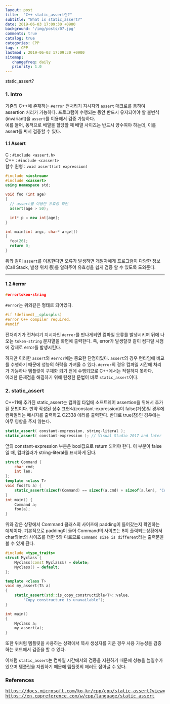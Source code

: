 ```yaml
---
layout: post
title:  "C++ static_assert란?"
subtitle: "What is static_assert?"
date: 2019-06-03 17:09:30 +0900
background: '/img/posts/07.jpg'
comments: true
catalog: true
categories: CPP
tags : CPP
lastmod : 2019-06-03 17:09:30 +0900
sitemap:
   changefreq: daily
   priority: 1.0
---
```


<div class="contentTitle">
static_assert?
</div>

### 1. Intro

기존의 C++에 존재하는 `#error` 전처리기 지시자와 `assert` 매크로를 통하여 assertion 처리가 가능하다.
프로그램이 수행되는 동안 반드시 유지되어야 할 불변식(invariant)을 `assert`를 이용해서 검증 가능하다.  
예를 들어, 동적으로 배열을 할당할 때 배열 사이즈는 반드시 양수여야 하는데, 이를 assert를 써서 검증할 수 있다.

#### 1.1 Assert

C   : `#include <assert.h>`  
C++ : `#include <cassert>`  
함수 원형 : `void assert(int expression)`  

```cpp
#include <iostream>
#include <cassert>
using namespace std;

void foo (int age)
{
  // assert를 이용한 유효성 확인
  assert(age > 50);

  int* p = new int[age];
}

int main(int argc, char* argv[])
{
  foo(26);
  return 0;
}
```

위와 같이 `assert`를 이용한다면 오류가 발생하면 개발자에게 프로그램이 다양한 정보(Call Stack, 발생 위치 등)를 알려주어 유효성을 쉽게 검증 할 수 있도록 도와준다.

---

#### 1.2 #error

```cpp
#errortoken-string
```

`#error`는 위와같은 형태로 되어있다.

```cpp
#if !defined(__cplusplus)
#error C++ compiler required.
#endif
```

전처리기가 전처리기 지시자인 `#error`를 만나게되면 컴파일 오류를 발생시키며 뒤에 나오는 `token-string` 문자열을 화면에 출력한다.
즉, error가 발생할것 같이 컴파일 시점에 강제로 error를 발생시킨다.

하지만 이러한 `assert`와 `#error`에는 중요한 단점이있다.
`assert`의 경우 런타임에 비교를 수행하기 때문에 성능의 하락을 가져올 수 있다.
`#error`의 경우 컴파일 시간에 처리가 가능하나 템플릿이 구체화 되기 전에 수행되므로 C++에서는 적절하지 못하다.  
이러한 문제점을 해결하기 위해 탄생한 문법이 바로 `static_assert`이다.

### 2. static_assert

C++11에 추가된 static_assert는 컴파일 타임에 소프트웨어 assertion을 위해서 추가된 문법이다.
만약 작성된 상수 표현식(constant-expression)이 false(거짓)일 경우에 컴파일러는 메시지를 출력하고 C2338 에러를 출력한다.
반대로 true(참)인 경우에는 아무 영향을 주지 않는다.

```cpp
static_assert( constant-expression, string-literal );
static_assert( constant-expression ); // Visual Studio 2017 and later
```

앞의 constant-expression 부분은 bool값으로 return 되어야 한다.
이 부분이 false 일 때, 컴파일러가 string-literal를 표시하게 된다.

```cpp
struct Command {
    char cmd;
    int len;
};
template <class T>
void foo(T& a) {
    static_assert(sizeof(Command) == sizeof(a.cmd) + sizeof(a.len), "Command size is different");
}
int main() {
    Command a;
    foo(a);
}
```

위와 같은 상황에서 Command 클래스의 사이즈에 padding이 들어갔는지 확인하는 예제이다.
기본적으로 padding이 들어 Command의 사이즈는 8이 출력되는상황에서 char와int의 사이즈를 더한 5와 다르므로 `Command size is different`라는 출력문을 볼 수 있게 된다.

```cpp
#include <type_traits>
struct Myclass {
    Myclass(const Myclass&) = delete;
    Myclass() = default;
};

template <class T>
void my_assert(T& a)
{
    static_assert(std::is_copy_constructible<T>::value,
        "Copy constructure is unavailable");
}

int main()
{
    Myclass a;
    my_assert(a);
}
```

또한 위처럼 템플릿을 사용하는 상확에서 복사 생성자를 지운 경우 사용 가능성을 검증하는 코드에서 검증을 할 수 있다.

이처럼 `static_assert`는 컴파일 시간에서의 검증을 지원하기 때문에 성능을 높일수가 있으며 템플릿을 지원하기 때문에 템플릿의 에러도 잡아낼 수 있다.

### References

<pre>
<a href="https://docs.microsoft.com/ko-kr/cpp/cpp/static-assert?view=vs-2019">https://docs.microsoft.com/ko-kr/cpp/cpp/static-assert?view=vs-2019</a>
<a href="https://en.cppreference.com/w/cpp/language/static_assert">https://en.cppreference.com/w/cpp/language/static_assert</a>
</pre>
